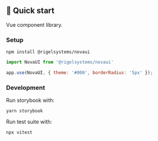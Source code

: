## 🚅 Quick start

Vue component library. 

### Setup

```shell
npm install @rigelsystems/novaui
```

```js
import NovaUI from '@rigelsystems/novaui'

app.use(NovaUI, { theme: '#000', borderRadius: '5px' });
```

### Development

Run storybook with:

```shell
yarn storybook
```

Run test suite with:

```shell
npx vitest
```
